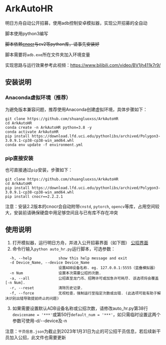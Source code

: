 # ArkAutoHR
明日方舟自动公开招募，使用adb控制安卓模拟器，实现公开招募的全自动

脚本使用python3编写

~~脚本依赖[cnocr](https://github.com/breezedeus/cnocr)与cv2等python库，请事先安装好~~

脚本需要将`adb.exe`所在文件夹加入环境变量

实现思路与运行效果参考此视频：https://www.bilibili.com/video/BV1jh411k7r9/

## 安装说明

### Anaconda虚拟环境（推荐）
为避免版本兼容问题，推荐使用Anaconda创建虚拟环境，具体步骤如下：
```
git clone https://github.com/shuangluoxss/ArkAutoHR
cd ArkAutoHR
conda create -n ArkAutoHR python=3.8 -y
conda activate ArkAutoHR
pip install https://download.lfd.uci.edu/pythonlibs/archived/Polygon3-3.0.9.1-cp38-cp38-win_amd64.whl
conda env update -f environment.yml
```
### pip直接安装
也可直接通过`pip`安装，步骤如下：
```
git clone https://github.com/shuangluoxss/ArkAutoHR
cd ArkAutoHR
pip install https://download.lfd.uci.edu/pythonlibs/archived/Polygon3-3.0.9.1-cp38-cp38-win_amd64.whl
pip install cnocr==2.2.2.1
```
注意：安装2.2版本的cnocr会自动附带`cnstd`, `pytorch`, `opencv`等库，占用空间较大，安装前请确保硬盘中用足够空间且与已有库不存在冲突

## 使用说明
1. 打开模拟器，运行明日方舟，并进入公开招募界面（如下图）
[公招界面](fig/公招界面.png)
2. 命令行输入`python auto_hr.py`运行脚本，可选参数：
```
  -h, --help            show this help message and exit
  -d Device_Name, --device Device_Name
                        设置ADB设备名称. eg. 127.0.0.1:5555（蓝叠模拟器）
  -n Num                设置本次需要公招的次数.
  -a, --all             公招直至龙门币、招聘许可或加急许可耗尽. 该选项将会覆盖[-n Num].
  -r, --reset           清除历史记录.
  -f, --force           无视检查，强制运行至指定次数或出错. (此选项可能有助于解决识别出错导致提前终止的问题)
  ```
3. 如果需要设置默认ADB设备名称或公招次数，请修改auto_hr.py第38行`devicename = '***'`或第50行`default_num = '***'`，如只需临时设置这两个参数可使用-d/--device及-n

注意：`干员信息.json`为截止到2023年1月31日为止的可公招干员信息，若后续新干员加入公招，此文件也需要更新
